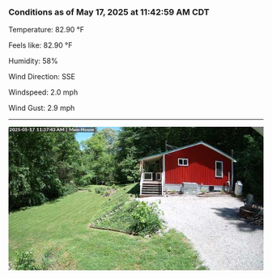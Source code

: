 ### Conditions as of May 17, 2025 at 11:42:59 AM CDT 

Temperature: 82.90 &deg;F

Feels like: 82.90 &deg;F

Humidity: 58%

Wind Direction: SSE

Windspeed: 2.0 mph

Wind Gust: 2.9 mph

---

<img src="./images/latest.jpeg"/>

